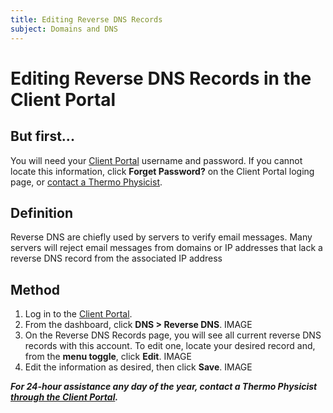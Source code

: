 ```yaml
---
title: Editing Reverse DNS Records
subject: Domains and DNS
---
```


# Editing Reverse DNS Records in the Client Portal

## But first...
You will need your [Client Portal](https://core.thermo.io/login/) username and password. If you cannot locate this information, click **Forget Password?** on the Client Portal loging page, or [contact a Thermo Physicist](mailto:physicists@thermo.io).

## Definition
Reverse DNS are chiefly used by servers to verify email messages. Many servers will reject email messages from domains or IP addresses that lack a reverse DNS record from the associated IP address

## Method
1. Log in to the [Client Portal](https://core.thermo.io/login/).
2. From the dashboard, click **DNS > Reverse DNS**.
IMAGE
3. On the Reverse DNS Records page, you will see all current reverse DNS records with this account. To edit one, locate your desired record and, from the **menu toggle**, click **Edit**.
IMAGE
4. Edit the information as desired, then click **Save**.
IMAGE


**_For 24-hour assistance any day of the year, contact a Thermo Physicist [through the Client Portal](https://core.thermo.io/login/)._**
